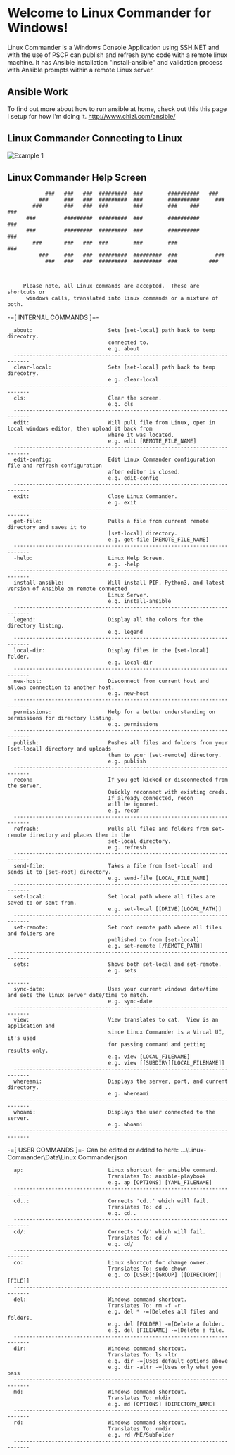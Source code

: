 # Welcome to Linux Commander for Windows!
Linux Commander is a Windows Console Application using SSH.NET and with the use of PSCP can publish and refresh sync code with a remote linux machine.
It has Ansible installation "install-ansible" and validation process with Ansible prompts within a remote Linux server.

## Ansible Work
To find out more about how to run ansible at home, check out this this page I setup for how I'm doing it.
http://www.chizl.com/ansible/

## Linux Commander Connecting to Linux
<img src="https://github.com/gavin1970/Linux-Commander/blob/master/Linux-Commander/imgs/LinuxCommander05.png" alt="Example 1"/>

## Linux Commander Help Screen

	            ###   ###   ###  #########  ###        ##########   ###
	          ###     ###   ###  #########  ###        ##########     ###
	        ###       ###   ###  ###        ###        ###    ###       ###
	      ###         #########  #########  ###        ##########         ###
	      ###         #########  #########  ###        ##########         ###
	        ###       ###   ###  ###        ###        ###              ###
	          ###     ###   ###  #########  #########  ###            ###
	            ###   ###   ###  #########  #########  ###          ###



	     Please note, all Linux commands are accepted.  These are shortcuts or
	      windows calls, translated into linux commands or a mixture of both.


-=[ INTERNAL COMMANDS ]=-

	  about:                        Sets [set-local] path back to temp direcotry.
	                                connected to.
	                                e.g. about
	  ---------------------------------------------------------------------------
	  clear-local:                  Sets [set-local] path back to temp direcotry.
	                                e.g. clear-local
	  ---------------------------------------------------------------------------
	  cls:                          Clear the screen.
	                                e.g. cls
	  ---------------------------------------------------------------------------
	  edit:                         Will pull file from Linux, open in local windows editor, then upload it back from
	                                where it was located.
	                                e.g. edit [REMOTE_FILE_NAME]
	  ---------------------------------------------------------------------------
	  edit-config:                  Edit Linux Commander configuration file and refresh configuration
	                                after editor is closed.
	                                e.g. edit-config
	  ---------------------------------------------------------------------------
	  exit:                         Close Linux Commander.
	                                e.g. exit
	  ---------------------------------------------------------------------------
	  get-file:                     Pulls a file from current remote directory and saves it to
	                                [set-local] directory.
	                                e.g. get-file [REMOTE_FILE_NAME]
	  ---------------------------------------------------------------------------
	  -help:                        Linux Help Screen.
	                                e.g. -help
	  ---------------------------------------------------------------------------
	  install-ansible:              Will install PIP, Python3, and latest version of Ansible on remote connected
	                                Linux Server.
	                                e.g. install-ansible
	  ---------------------------------------------------------------------------
	  legend:                       Display all the colors for the directory listing.
	                                e.g. legend
	  ---------------------------------------------------------------------------
	  local-dir:                    Display files in the [set-local] folder.
	                                e.g. local-dir
	  ---------------------------------------------------------------------------
	  new-host:                     Disconnect from current host and allows connection to another host.
	                                e.g. new-host
	  ---------------------------------------------------------------------------
	  permissions:                  Help for a better understanding on permissions for directory listing.
	                                e.g. permissions
	  ---------------------------------------------------------------------------
	  publish:                      Pushes all files and folders from your [set-local] directory and uploads
	                                them to your [set-remote] directory.
	                                e.g. publish
	  ---------------------------------------------------------------------------
	  recon:                        If you get kicked or disconnected from the server.
	                                Quickly reconnect with existing creds.
	                                If already connected, recon
	                                will be ignored.
	                                e.g. recon
	  ---------------------------------------------------------------------------
	  refresh:                      Pulls all files and folders from set-remote directory and places them in the
	                                set-local directory.
	                                e.g. refresh
	  ---------------------------------------------------------------------------
	  send-file:                    Takes a file from [set-local] and sends it to [set-root] directory.
	                                e.g. send-file [LOCAL_FILE_NAME]
	  ---------------------------------------------------------------------------
	  set-local:                    Set local path where all files are saved to or sent from.
	                                e.g. set-local [[DRIVE][LOCAL_PATH]]
	  ---------------------------------------------------------------------------
	  set-remote:                   Set root remote path where all files and folders are
	                                published to from [set-local]
	                                e.g. set-remote [/REMOTE_PATH]
	  ---------------------------------------------------------------------------
	  sets:                         Shows both set-local and set-remote.
	                                e.g. sets
	  ---------------------------------------------------------------------------
	  sync-date:                    Uses your current windows date/time and sets the linux server date/time to match.
	                                e.g. sync-date
	  ---------------------------------------------------------------------------
	  view:                         View translates to cat.  View is an application and
	                                since Linux Commander is a Virual UI, it's used
	                                for passing command and getting results only.
	                                e.g. view [LOCAL_FILENAME]
	                                e.g. view [[SUBDIR\][LOCAL_FILENAME]]
	  ---------------------------------------------------------------------------
	  whereami:                     Displays the server, port, and current directory.
	                                e.g. whereami
	  ---------------------------------------------------------------------------
	  whoami:                       Displays the user connected to the server.
	                                e.g. whoami
	  ---------------------------------------------------------------------------

-=[ USER COMMANDS ]=-
	Can be edited or added to here: 
	...\Linux-Commander\Data\Linux Commander.json

	  ap:                           Linux shortcut for ansible command.
	                                Translates To: ansible-playbook
	                                e.g. ap [OPTIONS] [YAML_FILENAME]
	  ---------------------------------------------------------------------------
	  cd..:                         Corrects 'cd..' which will fail.
	                                Translates To: cd ..
	                                e.g. cd..
	  ---------------------------------------------------------------------------
	  cd/:                          Corrects 'cd/' which will fail.
	                                Translates To: cd /
	                                e.g. cd/
	  ---------------------------------------------------------------------------
	  co:                           Linux shortcut for change owner.
	                                Translates To: sudo chown
	                                e.g. co [USER]:[GROUP] [[DIRECTORY]|[FILE]]
	  ---------------------------------------------------------------------------
	  del:                          Windows command shortcut.
	                                Translates To: rm -f -r
	                                e.g. del * -=[Deletes all files and folders.
	                                e.g. del [FOLDER] -=[Delete a folder.
	                                e.g. del [FILENAME] -=[Delete a file.
	  ---------------------------------------------------------------------------
	  dir:                          Windows command shortcut.
	                                Translates To: ls -ltr
	                                e.g. dir -=[Uses default options above
	                                e.g. dir -altr -=[Uses only what you pass
	  ---------------------------------------------------------------------------
	  md:                           Windows command shortcut.
	                                Translates To: mkdir
	                                e.g. md [OPTIONS] [DIRECTORY_NAME]
	  ---------------------------------------------------------------------------
	  rd:                           Windows command shortcut.
	                                Translates To: rmdir
	                                e.g. rd /ME/SubFolder
	  ---------------------------------------------------------------------------
